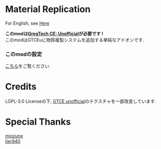 # Material Replication
For English, see [Here](https://github.com/MrKono/MaterialReplication/blob/master/README.md)<br>

**このmodは[GregTech CE: Unofficial](https://github.com/GregTechCEu/GregTech)が必要です !**<br>
このmodはGTCEuに物質複製システムを追加する単純なアドオンです.

### このmodの設定
[こちら](https://github.com/MrKono/MaterialReplication/blob/master/Setting_JP.md)をご覧ください.

# Credits
LGPL-3.0 Licenseの下, [GTCE unofficial](https://github.com/GregTechCEu/GregTech)のテクスチャを一部改変しています.
<br>
# Special Thanks
[miozune](https://github.com/miozune)<br>
[tier940](https://github.com/tier940)
